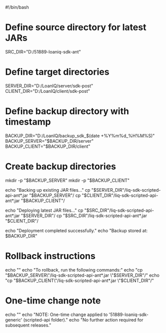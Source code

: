 #!/bin/bash

# Define source directory for latest JARs
SRC_DIR="D:/51889-loaniq-sdk-ant"

# Define target directories
SERVER_DIR="D:/LoanIQ/server/sdk-post"
CLIENT_DIR="D:/LoanIQ/client/sdk-post"

# Define backup directory with timestamp
BACKUP_DIR="D:/LoanIQ/backup_sdk_$(date +%Y%m%d_%H%M%S)"
BACKUP_SERVER="$BACKUP_DIR/server"
BACKUP_CLIENT="$BACKUP_DIR/client"

# Create backup directories
mkdir -p "$BACKUP_SERVER"
mkdir -p "$BACKUP_CLIENT"

echo "Backing up existing JAR files..."
cp "$SERVER_DIR"/liq-sdk-scripted-api-ant*.jar "$BACKUP_SERVER"/
cp "$CLIENT_DIR"/liq-sdk-scripted-api-ant*.jar "$BACKUP_CLIENT"/

echo "Deploying latest JAR files..."
cp "$SRC_DIR"/liq-sdk-scripted-api-ant*.jar "$SERVER_DIR"/
cp "$SRC_DIR"/liq-sdk-scripted-api-ant*.jar "$CLIENT_DIR"/

echo "Deployment completed successfully."
echo "Backup stored at: $BACKUP_DIR"

# Rollback instructions
echo ""
echo "To rollback, run the following commands:"
echo "cp \"$BACKUP_SERVER\"/liq-sdk-scripted-api-ant*.jar \"$SERVER_DIR\"/"
echo "cp \"$BACKUP_CLIENT\"/liq-sdk-scripted-api-ant*.jar \"$CLIENT_DIR\"/"

# One-time change note
echo ""
echo "NOTE: One-time change applied to '51889-loaniq-sdk-generic' (scripted-api folder)."
echo "No further action required for subsequent releases."

